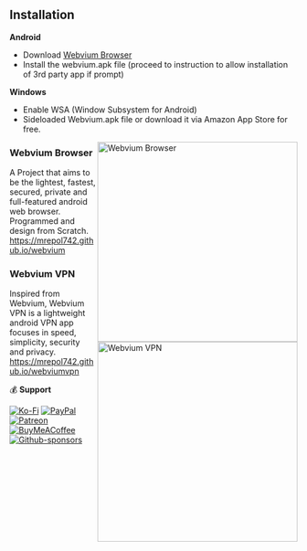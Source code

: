 ## Installation

**Android**
- Download [Webvium Browser](https://mrepol742.github.io/webvium)
- Install the webvium.apk file (proceed to instruction to allow installation of 3rd party app if prompt)

**Windows**
- Enable WSA (Window Subsystem for Android)
- Sideloaded Webvium.apk file or download it via Amazon App Store for free.
  
<img src="https://mrepol742.github.io/images/webvium22.png" alt="Webvium Browser" align="right" width="350px"/>


### Webvium Browser

A Project that aims to be the lightest, fastest, secured, private and full-featured android web browser. Programmed and design from Scratch.
https://mrepol742.github.io/webvium


<img src="https://mrepol742.github.io/images/webviumvpn.png" alt="Webvium VPN" align="right" width="350px"/>

### Webvium VPN

 Inspired from Webvium, Webvium VPN is a lightweight android VPN app focuses in speed, simplicity, security and privacy.
https://mrepol742.github.io/webviumvpn


💰 **Support**

[![Ko-Fi](https://img.shields.io/badge/Ko--fi-F16061?style=for-the-badge&logo=ko-fi&logoColor=white)](https://ko-fi.com/mrepol742)
[![PayPal](https://img.shields.io/badge/PayPal-00457C?style=for-the-badge&logo=paypal&logoColor=white)](https://paypal.me/mrepol742)
[![Patreon](https://img.shields.io/badge/Patreon-F96854?style=for-the-badge&logo=patreon&logoColor=white)](https://www.patreon.com/melvinjonesrepol)
[![BuyMeACoffee](https://img.shields.io/badge/Buy%20Me%20a%20Coffee-ffdd00?style=for-the-badge&logo=buy-me-a-coffee&logoColor=black)](https://www.buymeacoffee.com/mrepol742)
[![Github-sponsors](https://img.shields.io/badge/sponsor-30363D?style=for-the-badge&logo=GitHub-Sponsors&logoColor=#EA4AAA)](https://github.com/sponsors/mrepol742/)


